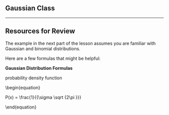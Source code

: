 Gaussian Class
---
---

Resources for Review
---

The example in the next part of the lesson assumes you are familiar with Gaussian and binomial distributions.

Here are a few formulas that might be helpful:

**Gaussian Distribution Formulas**

probability density function

\begin{equation}

P(x) = \frac{1}{{\sigma \sqrt {2\pi }}}

\end{equation}
